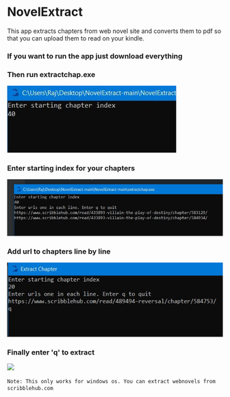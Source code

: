 # NovelExtract

This app extracts chapters from web novel site and converts them to pdf so that you can upload them to read on your kindle.

### If you want to run the app just download everything

### Then run extractchap.exe

![](1.jpg)

### Enter starting index for your chapters

![](2.jpg)

### Add url to chapters line by line

![](3.jpg)

### Finally enter 'q' to extract

![](4.jpg)

```
Note: This only works for windows os. You can extract webnovels from scribblehub.com
```
